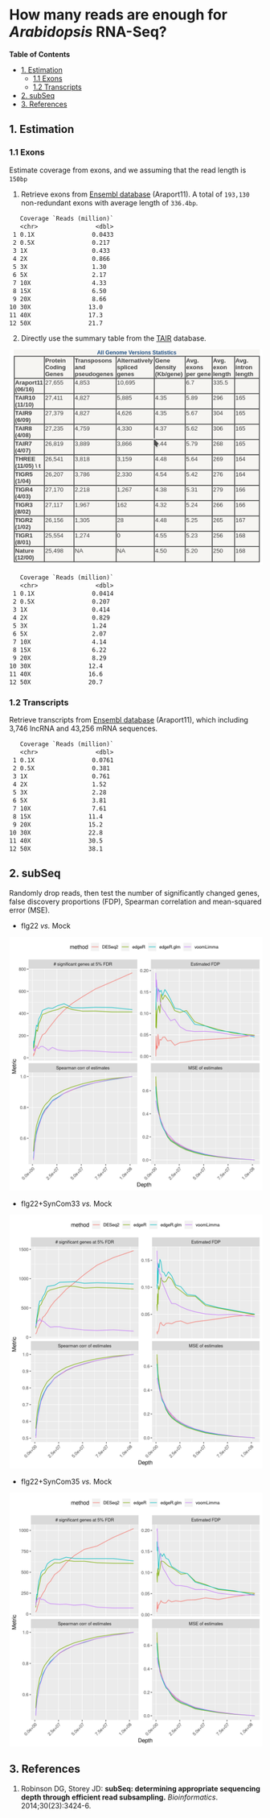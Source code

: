 # How many reads are enough for *Arabidopsis* RNA-Seq?

<!-- content start -->

**Table of Contents**

- [1. Estimation](#1-Estimation)
    - [1.1 Exons](#11-exons)
    - [1.2 Transcripts](#12-transcripts)
- [2. subSeq](#2-subseq)
- [3. References](#2-references)

<!-- content end -->

## 1. Estimation

### 1.1 Exons

Estimate coverage from exons, and we assuming that the read length is `150bp`

1. Retrieve exons from [Ensembl database](ftp://ftp.ensemblgenomes.org/pub/plants/release-43/gff3/arabidopsis_thaliana/Arabidopsis_thaliana.TAIR10.43.gff3.gz) (Araport11). A total of `193,130` non-redundant exons with average length of `336.4bp`.

```
   Coverage `Reads (million)`
   <chr>                <dbl>
 1 0.1X                0.0433
 2 0.5X                0.217 
 3 1X                  0.433 
 4 2X                  0.866 
 5 3X                  1.30  
 6 5X                  2.17  
 7 10X                 4.33  
 8 15X                 6.50  
 9 20X                 8.66  
10 30X                13.0   
11 40X                17.3   
12 50X                21.7   
```

2. Directly use the summary table from the [TAIR](https://arabidopsis.org/portals/genAnnotation/gene_structural_annotation/annotation_data.jsp) database.

![TAIR_genome_summary](results/TAIR_genome_summary.png)

```
   Coverage `Reads (million)`
   <chr>                <dbl>
 1 0.1X                0.0414
 2 0.5X                0.207 
 3 1X                  0.414 
 4 2X                  0.829 
 5 3X                  1.24  
 6 5X                  2.07  
 7 10X                 4.14  
 8 15X                 6.22  
 9 20X                 8.29  
10 30X                12.4   
11 40X                16.6   
12 50X                20.7   
```

### 1.2 Transcripts

Retrieve transcripts from [Ensembl database](ftp://ftp.ensemblgenomes.org/pub/plants/release-43/gff3/arabidopsis_thaliana/Arabidopsis_thaliana.TAIR10.43.gff3.gz) (Araport11), which including 3,746 lncRNA and 43,256 mRNA sequences.

```
   Coverage `Reads (million)`
   <chr>                <dbl>
 1 0.1X                0.0761
 2 0.5X                0.381 
 3 1X                  0.761 
 4 2X                  1.52  
 5 3X                  2.28  
 6 5X                  3.81  
 7 10X                 7.61  
 8 15X                11.4   
 9 20X                15.2   
10 30X                22.8   
11 40X                30.5   
12 50X                38.1 
```

## 2. subSeq

Randomly drop reads, then test the number of significantly changed genes, false discovery proportions (FDP), Spearman correlation and mean-squared error (MSE).

* flg22 *vs.* Mock

![Flg22_vs_Mock_subSeq](results/Flg22_vs_Mock_subSeq.jpg)

* flg22+SynCom33 *vs.* Mock

![Flg22_SynCom33_vs_Mock_subSeq](results/Flg22_SynCom33_vs_Mock_subSeq.jpg)

* flg22+SynCom35 *vs.* Mock

![Flg22_SynCom35_vs_Mock_subSeq](results/Flg22_SynCom35_vs_Mock_subSeq.jpg)

## 3. References

1. Robinson DG, Storey JD: **subSeq: determining appropriate sequencing depth through efficient read subsampling.** *Bioinformatics*. 2014;30(23):3424-6.







